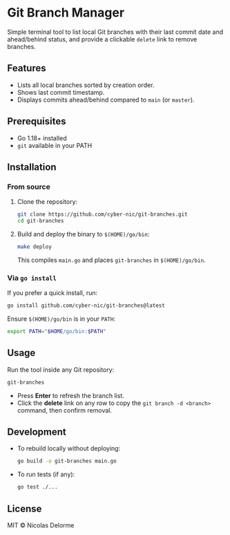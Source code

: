 # Git Branch Manager

Simple terminal tool to list local Git branches with their last commit date and ahead/behind status, and provide a clickable `delete` link to remove branches.

## Features

- Lists all local branches sorted by creation order.
- Shows last commit timestamp.
- Displays commits ahead/behind compared to `main` (or `master`).
<!-- - Provides a `delete` link per row for branch cleanup. -->

## Prerequisites

- Go 1.18+ installed
- `git` available in your PATH

## Installation

### From source

1. Clone the repository:

   ```sh
   git clone https://github.com/cyber-nic/git-branches.git
   cd git-branches
   ```

2. Build and deploy the binary to `$(HOME)/go/bin`:

   ```sh
   make deploy
   ```

   This compiles `main.go` and places `git-branches` in `$(HOME)/go/bin`.

### Via `go install`

If you prefer a quick install, run:

```sh
go install github.com/cyber-nic/git-branches@latest
```

Ensure `$(HOME)/go/bin` is in your `PATH`:

```sh
export PATH="$HOME/go/bin:$PATH"
```

## Usage

Run the tool inside any Git repository:

```sh
git-branches
```

- Press **Enter** to refresh the branch list.
- Click the **delete** link on any row to copy the `git branch -d <branch>` command, then confirm removal.

## Development

- To rebuild locally without deploying:

  ```sh
  go build -o git-branches main.go
  ```

- To run tests (if any):

  ```sh
  go test ./...
  ```

## License

MIT © Nicolas Delorme
